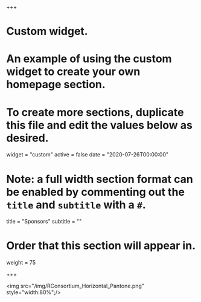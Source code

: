 +++
# Custom widget.
# An example of using the custom widget to create your own homepage section.
# To create more sections, duplicate this file and edit the values below as desired.
widget = "custom"
active = false
date = "2020-07-26T00:00:00"

# Note: a full width section format can be enabled by commenting out the `title` and `subtitle` with a `#`.
title = "Sponsors"
subtitle = ""

# Order that this section will appear in.
weight = 75

+++


<img src="/img/RConsortium_Horizontal_Pantone.png" style="width:80%";/>
